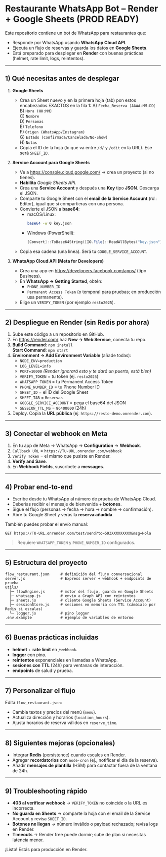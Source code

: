 # Restaurante WhatsApp Bot – Render + Google Sheets (PROD READY)

Este repositorio contiene un bot de WhatsApp para restaurantes que:
- Responde por WhatsApp usando **WhatsApp Cloud API**.
- Ejecuta un flujo de reservas y guarda los datos en **Google Sheets**.
- Está preparado para desplegar en **Render** con buenas prácticas (helmet, rate limit, logs, reintentos).

---
## 1) Qué necesitas antes de desplegar
1. **Google Sheets**
   - Crea un Sheet nuevo y en la primera hoja (tab) pon estos encabezados EXACTOS en la fila 1:
     A) `Fecha_Reserva (AAAA-MM-DD)`  
     B) `Hora (HH:MM)`  
     C) `Nombre`  
     D) `Personas`  
     E) `Telefono`  
     F) `Origen (WhatsApp/Instagram)`  
     G) `Estado (Confirmada/Cancelada/No-Show)`  
     H) `Notas`
   - Copia el ID de la hoja (lo que va entre `/d/` y `/edit` en la URL). Ese será `SHEET_ID`.

2. **Service Account para Google Sheets**
   - Ve a https://console.cloud.google.com/ → crea un proyecto (si no tienes).
   - **Habilita** *Google Sheets API*.
   - Crea una **Service Account** y después una **Key** tipo **JSON**. Descarga el JSON.
   - Comparte tu Google Sheet con el **email de la Service Account** (rol: Editor), igual que si compartieras con una persona.
   - Convierte el JSON a **base64**:
     - macOS/Linux:
       ```bash
       base64 -w 0 key.json
       ```
     - Windows (PowerShell):
       ```powershell
       [Convert]::ToBase64String([IO.File]::ReadAllBytes("key.json"))
       ```
   - Copia esa cadena (una línea). Será tu `GOOGLE_SERVICE_ACCOUNT`.

3. **WhatsApp Cloud API (Meta for Developers)**
   - Crea una app en https://developers.facebook.com/apps/ (tipo Business).
   - En **WhatsApp → Getting Started**, obtén:
     - `PHONE_NUMBER_ID`
     - `Permanent Access Token` (o temporal para pruebas; en producción usa permanente).
   - Elige un `VERIFY_TOKEN` (por ejemplo `resto2025`).

---
## 2) Despliegue en Render (sin Redis por ahora)
1. Sube este código a un repositorio en GitHub.
2. En https://render.com/ haz **New → Web Service**, conecta tu repo.
3. **Build Command**: `npm install`  
   **Start Command**: `npm start`
4. **Environment → Add Environment Variable** (añade todas):
   - `NODE_ENV=production`
   - `LOG_LEVEL=info`
   - `PORT=10000` *(Render ignorará esto y te dará un puerto, está bien)*
   - `VERIFY_TOKEN` = tu token (ej. `resto2025`)
   - `WHATSAPP_TOKEN` = tu Permanent Access Token
   - `PHONE_NUMBER_ID` = tu Phone Number ID
   - `SHEET_ID` = el ID del Google Sheet
   - `SHEET_TAB` = `Reservas`
   - `GOOGLE_SERVICE_ACCOUNT` = pega el base64 del JSON
   - `SESSION_TTL_MS` = `86400000` (24h)
5. Deploy. Copia la **URL pública** (ej: `https://resto-demo.onrender.com`).

---
## 3) Conectar el webhook en Meta
1. En tu app de Meta → WhatsApp → **Configuration** → **Webhook**.
2. `Callback URL` = `https://TU-URL.onrender.com/webhook`
3. `Verify Token` = el mismo que pusiste en Render.
4. **Verify and Save**.
5. En **Webhook Fields**, suscríbete a **messages**.

---
## 4) Probar end-to-end
- Escribe desde tu WhatsApp al número de prueba de WhatsApp Cloud.  
- Deberías recibir el mensaje de bienvenida + **botones**.  
- Sigue el flujo (personas → fecha → hora → nombre → confirmación).  
- Abre tu Google Sheet y verás la **reserva añadida**.

También puedes probar el envío manual:
```
GET https://TU-URL.onrender.com/test/send?to=593XXXXXXXXX&msg=Hola
```
> Requiere `WHATSAPP_TOKEN` y `PHONE_NUMBER_ID` configurados.

---
## 5) Estructura del proyecto
```
flow_restaurant.json     # definición del flujo conversacional
server.js                # Express server + webhook + endpoints de prueba
utils/
  ├─ flowEngine.js       # motor del flujo, guarda en Google Sheets
  ├─ whatsapp.js         # envío a Graph API con reintentos
  ├─ sheets.js           # cliente Google Sheets (Service Account)
  ├─ sessionStore.js     # sesiones en memoria con TTL (cámbialo por Redis si escalas)
  └─ logger.js           # pino logger
.env.example             # ejemplo de variables de entorno
```

---
## 6) Buenas prácticas incluidas
- **helmet** + **rate limit** en `/webhook`.
- **logger** con pino.
- **reintentos** exponenciales en llamadas a WhatsApp.
- **sesiones con TTL** (24h) para ventanas de interacción.
- **endpoints** de salud y prueba.

---
## 7) Personalizar el flujo
Edita `flow_restaurant.json`:
- Cambia textos y precios del menú (`menu`).
- Actualiza dirección y horarios (`location_hours`).
- Ajusta horarios de reserva válidos en `reserve_time`.

---
## 8) Siguientes mejoras (opcionales)
- Integrar **Redis** (persistence) cuando escales en Render.
- Agregar **recordatorios** con `node-cron` (ej., notificar el día de la reserva).
- Añadir **mensajes de plantilla** (HSM) para contactar fuera de la ventana de 24h.

---
## 9) Troubleshooting rápido
- **403 al verificar webhook** → `VERIFY_TOKEN` no coincide o la URL es incorrecta.
- **No guarda en Sheets** → comparte la hoja con el email de la Service Account y revisa `SHEET_ID`.
- **Botones no llegan** → número inválido o payload rechazado; revisa logs en Render.
- **Timeouts** → Render free puede dormir; sube de plan si necesitas latencia menor.

¡Listo! Estás para producción en Render.
